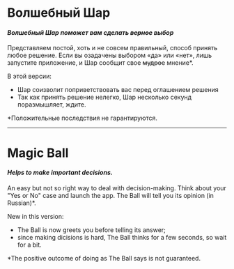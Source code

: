 # Волшебный Шар
#### *Волшебный Шар поможет вам сделать ~~верное~~ выбор*
Представляем постой, хоть и не совсем правильный, способ принять любое решение.
Если вы озадачены выбором «да» или «нет», лишь запустите приложение, и Шар сообщит свое ~~мудрое~~ мнение*.

В этой версии:
* Шар соизволит поприветствовать вас перед оглашением решения
* Так как принять решение нелегко, Шар несколько секунд поразмышляет, ждите.


\*Положительные последствия не гарантируются.


***
# Magic Ball
#### *Helps to make important decisions.*

An easy but not so right way to deal with decision-making.
Think about your "Yes or No" case and launch the app. The Ball will tell you its opinion (in Russian)*. 

New in this version:
* The Ball is now greets you before telling its answer;
* since making dicisions is hard, The Ball thinks for a few seconds, so wait for a bit.


\*The positive outcome of doing as The Ball says is not guaranteed.
